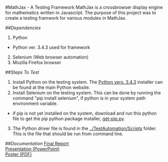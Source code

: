 #MathJax - A Testing Framework
MathJax is a crossbrowser display engine for mathematics written in Javascript. The purpose of this project was to create a testing framwork for various modules in MathJax.

##*Dependencies*
1. Python
  * Python ver. 3.4.3 used for framework
2. Selenium (Web browser automation)
3. Mozilla Firefox browser

##*Steps To Test*
1. Install Python on the testing system. The [Python vers. 3.4.3](https://www.python.org/downloads/release/python-343/) installer can be found at the main Python website.
2. Install Selenium on the testing system. This can be done by running the command "pip install selenium", if python is in your system path environment variable.
  * if pip is not yet installed on the system, download and run this python file to get the pip python package installer, [get-pip.py](https://raw.githubusercontent.com/pypa/pip/master/contrib/get-pip.py).
3. The Python driver file is found in the [../TestAutomation/Scripts](https://github.com/CSCI-362-02-2015/Team2/tree/master/TestAutomation/scripts) folder. This is the file that should be run from command line.


##*Documentation*
[Final Report](https://github.com/CSCI-362-02-2015/Team2/blob/master/TeamAssignments/TeamTwo4Now_finalReport.pdf "Team2/TeamAssignments/TeamTwo4Now_finalReport.pdf")</br>
[Presentation (PowerPoint)](https://github.com/CSCI-362-02-2015/Team2/blob/master/TeamAssignments/TeamTwo4Now_presentation.pptx?raw=true "Team2/TeamAssignments/TeamTwo4Now_presentation.pptx")</br>
[Poster (PDF)](https://github.com/CSCI-362-02-2015/Team2/blob/master/TeamAssignments/TeamTwo4Now_poster.pdf "Team2/TeamAssignments/TeamTwo4Now_poster.pdf")</br>
